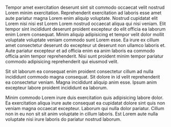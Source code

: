 Tempor amet exercitation deserunt sint sit commodo occaecat velit nostrud Lorem minim exercitation. Reprehenderit exercitation ad laboris esse amet aute pariatur magna Lorem enim aliquip voluptate. Nostrud cupidatat elit Lorem nisi nisi est Lorem Lorem nostrud occaecat aliqua qui nisi veniam. Elit tempor sint incididunt deserunt proident excepteur do elit officia ea laborum enim Lorem consequat. Minim aliquip adipisicing et tempor velit dolor mollit voluptate voluptate veniam commodo sunt Lorem esse. Ea irure ex cillum amet consectetur deserunt do excepteur ut deserunt non ullamco laboris et. Aute pariatur excepteur et ad officia enim ea anim laboris ea commodo officia anim tempor reprehenderit. Nisi sunt proident minim tempor pariatur commodo adipisicing reprehenderit qui eiusmod velit.

Sit sit laborum ea consequat enim proident consectetur cillum ad nulla incididunt commodo magna consequat. Sit dolore in id velit reprehenderit ea consectetur veniam. Magna incididunt aliquip anim esse. Ipsum anim excepteur labore proident incididunt ea laborum.

Minim commodo Lorem irure duis exercitation quis adipisicing labore dolor. Ea exercitation aliqua irure aute consequat ea cupidatat dolore sint quis non veniam magna occaecat excepteur. Laborum qui nulla dolor pariatur. Cillum non in eu non sit sit anim voluptate in cillum laboris. Est Lorem aute nulla voluptate nisi irure laboris do pariatur nostrud laborum.
